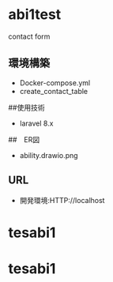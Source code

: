 # abi1test
contact form

## 環境構築
- Docker-compose.yml
- create_contact_table

##使用技術
- laravel 8.x

##　ER図
- ability.drawio.png

## URL
- 開発環境:HTTP://localhost
# tesabi1
# tesabi1
